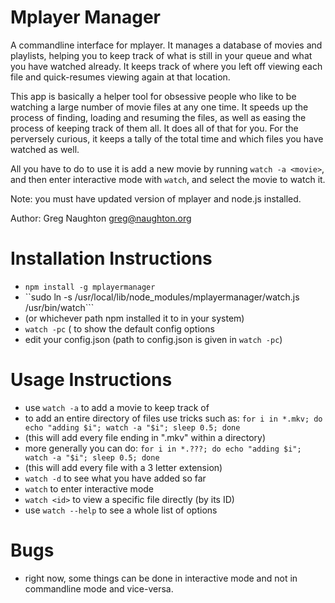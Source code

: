 
Mplayer Manager
===============

A commandline interface for mplayer. It manages a database of movies and playlists, helping you to keep track of what is still in your queue and what you have watched already.  It keeps track of where you left off viewing each file and quick-resumes viewing again at that location.

This app is basically a helper tool for obsessive people who like to be watching a large number of movie files at any one time. It speeds up the process of finding, loading and resuming the files, as well as easing the process of keeping track of them all. It does all of that for you. For the perversely curious, it keeps a tally of the total time and which files you have watched as well.

All you have to do to use it is add a new movie by running ```watch -a <movie>```, and then enter interactive mode with ```watch```, and select the movie to watch it.

Note: you must have updated version of mplayer and node.js installed.

Author: Greg Naughton greg@naughton.org

# Installation Instructions
* ```npm install -g mplayermanager```
* ``sudo ln -s /usr/local/lib/node_modules/mplayermanager/watch.js /usr/bin/watch```
 * (or whichever path npm installed it to in your system)
* ```watch -pc```   ( to show the default config options
* edit your config.json  (path to config.json is given in ```watch -pc```)

# Usage Instructions
* use ```watch -a``` to add a movie to keep track of
* to add an entire directory of files use tricks such as: ```for i in *.mkv; do echo "adding $i"; watch -a "$i"; sleep 0.5; done```
 * (this will add every file ending in ".mkv" within a directory)
* more generally you can do: ```for i in *.???; do echo "adding $i"; watch -a "$i"; sleep 0.5; done```
 * (this will add every file with a 3 letter extension)
* ```watch -d``` to see what you have added so far
* ```watch``` to enter interactive mode 
* ```watch <id>``` to view a specific file directly (by its ID)
* use ```watch --help``` to see a whole list of options

# Bugs
* right now, some things can be done in interactive mode and not in commandline mode and vice-versa. 
